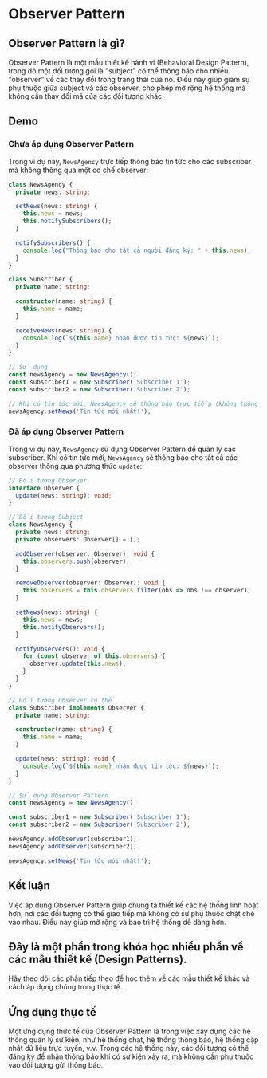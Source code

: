 
# Observer Pattern

## Observer Pattern là gì?

Observer Pattern là một mẫu thiết kế hành vi (Behavioral Design Pattern), trong đó một đối tượng gọi là "subject" có thể thông báo cho nhiều "observer" về các thay đổi trong trạng thái của nó. Điều này giúp giảm sự phụ thuộc giữa subject và các observer, cho phép mở rộng hệ thống mà không cần thay đổi mã của các đối tượng khác.

## Demo

### Chưa áp dụng Observer Pattern

Trong ví dụ này, `NewsAgency` trực tiếp thông báo tin tức cho các subscriber mà không thông qua một cơ chế observer:

```typescript
class NewsAgency {
  private news: string;

  setNews(news: string) {
    this.news = news;
    this.notifySubscribers();
  }

  notifySubscribers() {
    console.log("Thông báo cho tất cả người đăng ký: " + this.news);
  }
}

class Subscriber {
  private name: string;

  constructor(name: string) {
    this.name = name;
  }

  receiveNews(news: string) {
    console.log(`${this.name} nhận được tin tức: ${news}`);
  }
}

// Sử dụng
const newsAgency = new NewsAgency();
const subscriber1 = new Subscriber('Subscriber 1');
const subscriber2 = new Subscriber('Subscriber 2');

// Khi có tin tức mới, NewsAgency sẽ thông báo trực tiếp (không thông qua observer).
newsAgency.setNews('Tin tức mới nhất!');
```

### Đã áp dụng Observer Pattern

Trong ví dụ này, `NewsAgency` sử dụng Observer Pattern để quản lý các subscriber. Khi có tin tức mới, `NewsAgency` sẽ thông báo cho tất cả các observer thông qua phương thức `update`:

```typescript
// Đối tượng Observer
interface Observer {
  update(news: string): void;
}

// Đối tượng Subject
class NewsAgency {
  private news: string;
  private observers: Observer[] = [];

  addObserver(observer: Observer): void {
    this.observers.push(observer);
  }

  removeObserver(observer: Observer): void {
    this.observers = this.observers.filter(obs => obs !== observer);
  }

  setNews(news: string) {
    this.news = news;
    this.notifyObservers();
  }

  notifyObservers(): void {
    for (const observer of this.observers) {
      observer.update(this.news);
    }
  }
}

// Đối tượng Observer cụ thể
class Subscriber implements Observer {
  private name: string;

  constructor(name: string) {
    this.name = name;
  }

  update(news: string): void {
    console.log(`${this.name} nhận được tin tức: ${news}`);
  }
}

// Sử dụng Observer Pattern
const newsAgency = new NewsAgency();

const subscriber1 = new Subscriber('Subscriber 1');
const subscriber2 = new Subscriber('Subscriber 2');

newsAgency.addObserver(subscriber1);
newsAgency.addObserver(subscriber2);

newsAgency.setNews('Tin tức mới nhất!');
```

## Kết luận

Việc áp dụng Observer Pattern giúp chúng ta thiết kế các hệ thống linh hoạt hơn, nơi các đối tượng có thể giao tiếp mà không có sự phụ thuộc chặt chẽ vào nhau. Điều này giúp mở rộng và bảo trì hệ thống dễ dàng hơn.

## Đây là một phần trong khóa học nhiều phần về các mẫu thiết kế (Design Patterns).

Hãy theo dõi các phần tiếp theo để học thêm về các mẫu thiết kế khác và cách áp dụng chúng trong thực tế.

## Ứng dụng thực tế

Một ứng dụng thực tế của Observer Pattern là trong việc xây dựng các hệ thống quản lý sự kiện, như hệ thống chat, hệ thống thông báo, hệ thống cập nhật dữ liệu trực tuyến, v.v. Trong các hệ thống này, các đối tượng có thể đăng ký để nhận thông báo khi có sự kiện xảy ra, mà không cần phụ thuộc vào đối tượng gửi thông báo.